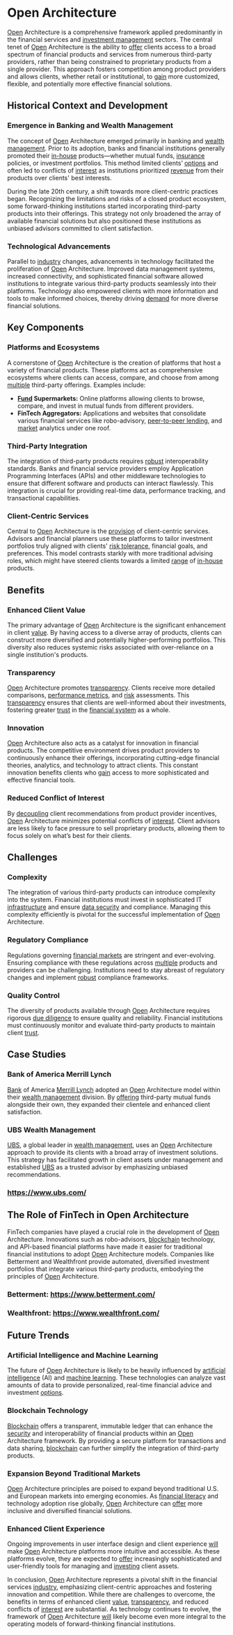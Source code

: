 # Open Architecture

[Open](../o/open.md) Architecture is a comprehensive framework applied predominantly in the financial services and [investment management](../i/investment_management.md) sectors. The central tenet of [Open](../o/open.md) Architecture is the ability to [offer](../o/offer.md) clients access to a broad spectrum of financial products and services from numerous third-party providers, rather than being constrained to proprietary products from a single provider. This approach fosters competition among product providers and allows clients, whether retail or institutional, to [gain](../g/gain.md) more customized, flexible, and potentially more effective financial solutions.

## Historical Context and Development

### Emergence in Banking and Wealth Management

The concept of [Open](../o/open.md) Architecture emerged primarily in banking and [wealth management](../w/wealth_management.md). Prior to its adoption, banks and financial institutions generally promoted their [in-house](../i/in-house.md) products—whether mutual funds, [insurance](../i/insurance.md) policies, or investment portfolios. This method limited clients’ [options](../o/options.md) and often led to conflicts of [interest](../i/interest.md) as institutions prioritized [revenue](../r/revenue.md) from their products over clients' best interests.

During the late 20th century, a shift towards more client-centric practices began. Recognizing the limitations and risks of a closed product ecosystem, some forward-thinking institutions started incorporating third-party products into their offerings. This strategy not only broadened the array of available financial solutions but also positioned these institutions as unbiased advisors committed to client satisfaction.

### Technological Advancements

Parallel to [industry](../i/industry.md) changes, advancements in technology facilitated the proliferation of [Open](../o/open.md) Architecture. Improved data management systems, increased connectivity, and sophisticated financial software allowed institutions to integrate various third-party products seamlessly into their platforms. Technology also empowered clients with more information and tools to make informed choices, thereby driving [demand](../d/demand.md) for more diverse financial solutions.

## Key Components

### Platforms and Ecosystems

A cornerstone of [Open](../o/open.md) Architecture is the creation of platforms that host a variety of financial products. These platforms act as comprehensive ecosystems where clients can access, compare, and choose from among [multiple](../m/multiple.md) third-party offerings. Examples include:

- **[Fund](../f/fund.md) Supermarkets:** Online platforms allowing clients to browse, compare, and invest in mutual funds from different providers.
- **FinTech Aggregators:** Applications and websites that consolidate various financial services like robo-advisory, [peer-to-peer lending](../p/peer-to-peer_lending.md), and [market](../m/market.md) analytics under one roof.

### Third-Party Integration

The integration of third-party products requires [robust](../r/robust.md) interoperability standards. Banks and financial service providers employ Application Programming Interfaces (APIs) and other middleware technologies to ensure that different software and products can interact flawlessly. This integration is crucial for providing real-time data, performance tracking, and transactional capabilities.

### Client-Centric Services

Central to [Open](../o/open.md) Architecture is the [provision](../p/provision.md) of client-centric services. Advisors and financial planners use these platforms to tailor investment portfolios truly aligned with clients' [risk tolerance](../r/risk_tolerance.md), financial goals, and preferences. This model contrasts starkly with more traditional advising roles, which might have steered clients towards a limited [range](../r/range.md) of [in-house](../i/in-house.md) products.

## Benefits

### Enhanced Client Value

The primary advantage of [Open](../o/open.md) Architecture is the significant enhancement in client [value](../v/value.md). By having access to a diverse array of products, clients can construct more diversified and potentially higher-performing portfolios. This diversity also reduces systemic risks associated with over-reliance on a single institution's products.

### Transparency

[Open](../o/open.md) Architecture promotes [transparency](../t/transparency.md). Clients receive more detailed comparisons, [performance metrics](../p/performance_metrics.md), and [risk](../r/risk.md) assessments. This [transparency](../t/transparency.md) ensures that clients are well-informed about their investments, fostering greater [trust](../t/trust.md) in the [financial system](../f/financial_system.md) as a whole.

### Innovation

[Open](../o/open.md) Architecture also acts as a catalyst for innovation in financial products. The competitive environment drives product providers to continuously enhance their offerings, incorporating cutting-edge financial theories, analytics, and technology to attract clients. This constant innovation benefits clients who [gain](../g/gain.md) access to more sophisticated and effective financial tools.

### Reduced Conflict of Interest

By [decoupling](../d/decoupling.md) client recommendations from product provider incentives, [Open](../o/open.md) Architecture minimizes potential conflicts of [interest](../i/interest.md). Client advisors are less likely to face pressure to sell proprietary products, allowing them to focus solely on what’s best for their clients.

## Challenges

### Complexity

The integration of various third-party products can introduce complexity into the system. Financial institutions must invest in sophisticated IT [infrastructure](../i/infrastructure.md) and ensure [data security](../d/data_security_in_trading.md) and compliance. Managing this complexity efficiently is pivotal for the successful implementation of [Open](../o/open.md) Architecture.

### Regulatory Compliance

Regulations governing [financial markets](../f/financial_market.md) are stringent and ever-evolving. Ensuring compliance with these regulations across [multiple](../m/multiple.md) products and providers can be challenging. Institutions need to stay abreast of regulatory changes and implement [robust](../r/robust.md) compliance frameworks.

### Quality Control

The diversity of products available through [Open](../o/open.md) Architecture requires rigorous [due diligence](../d/due_diligence.md) to ensure quality and reliability. Financial institutions must continuously monitor and evaluate third-party products to maintain client [trust](../t/trust.md).

## Case Studies

### Bank of America Merrill Lynch

[Bank](../b/bank.md) of America [Merrill Lynch](../m/merrill_lynch.md) adopted an [Open](../o/open.md) Architecture model within their [wealth management](../w/wealth_management.md) division. By [offering](../o/offering.md) third-party mutual funds alongside their own, they expanded their clientele and enhanced client satisfaction.

### UBS Wealth Management

[UBS](../u/ubs.md), a global leader in [wealth management](../w/wealth_management.md), uses an [Open](../o/open.md) Architecture approach to provide its clients with a broad array of investment solutions. This strategy has facilitated growth in client assets under management and established [UBS](../u/ubs.md) as a trusted advisor by emphasizing unbiased recommendations.

### https://www.ubs.com/

## The Role of FinTech in Open Architecture

FinTech companies have played a crucial role in the development of [Open](../o/open.md) Architecture. Innovations such as robo-advisors, [blockchain](../b/blockchain_in_trading.md) technology, and API-based financial platforms have made it easier for traditional financial institutions to adopt [Open](../o/open.md) Architecture models. Companies like Betterment and Wealthfront provide automated, diversified investment portfolios that integrate various third-party products, embodying the principles of [Open](../o/open.md) Architecture.

### Betterment: https://www.betterment.com/

### Wealthfront: https://www.wealthfront.com/

## Future Trends

### Artificial Intelligence and Machine Learning

The future of [Open](../o/open.md) Architecture is likely to be heavily influenced by [artificial intelligence](../a/artificial_intelligence_in_trading.md) (AI) and [machine learning](../m/machine_learning.md). These technologies can analyze vast amounts of data to provide personalized, real-time financial advice and investment [options](../o/options.md).

### Blockchain Technology

[Blockchain](../b/blockchain_in_trading.md) offers a transparent, immutable ledger that can enhance the [security](../s/security.md) and interoperability of financial products within an [Open](../o/open.md) Architecture framework. By providing a secure platform for transactions and data sharing, [blockchain](../b/blockchain_in_trading.md) can further simplify the integration of third-party products.

### Expansion Beyond Traditional Markets

[Open](../o/open.md) Architecture principles are poised to expand beyond traditional U.S. and European markets into emerging economies. As [financial literacy](../f/financial_literacy.md) and technology adoption rise globally, [Open](../o/open.md) Architecture can [offer](../o/offer.md) more inclusive and diversified financial solutions.

### Enhanced Client Experience

Ongoing improvements in user interface design and client experience [will](../w/will.md) make [Open](../o/open.md) Architecture platforms more intuitive and accessible. As these platforms evolve, they are expected to [offer](../o/offer.md) increasingly sophisticated and user-friendly tools for managing and [investing](../i/investing.md) client assets.

In conclusion, [Open](../o/open.md) Architecture represents a pivotal shift in the financial services [industry](../i/industry.md), emphasizing client-centric approaches and fostering innovation and competition. While there are challenges to overcome, the benefits in terms of enhanced client [value](../v/value.md), [transparency](../t/transparency.md), and reduced conflicts of [interest](../i/interest.md) are substantial. As technology continues to evolve, the framework of [Open](../o/open.md) Architecture [will](../w/will.md) likely become even more integral to the operating models of forward-thinking financial institutions.